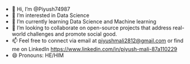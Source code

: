 - 👋 Hi, I’m @Piyush74987
- 👀 I’m interested in Data Science
- 🌱 I’m currently learning Data Science and Machine learning
- 👯 I’m looking to collaborate on open-source projects that address real-world challenges and promote social good.
- 📫 Feel free to connect via email at piyushmali2812@gmail.com or find me on LinkedIn https://www.linkedin.com/in/piyush-mali-87a110229
- 😄 Pronouns: HE/HIM

<!---
Piyush74987/Piyush74987 is a ✨ special ✨ repository because its `README.md` (this file) appears on your GitHub profile.
You can click the Preview link to take a look at your changes.
--->
